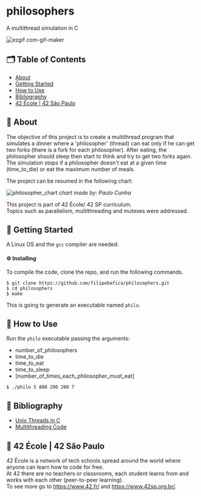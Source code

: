 # philosophers
A multithread simulation in C

![ezgif com-gif-maker](https://user-images.githubusercontent.com/31427890/151238802-1a51feed-a5ac-4fc8-8f48-c3c7c77da95a.gif)

## 🗂 Table of Contents
* [About](#-about)
* [Getting Started](#-getting-started)
* [How to Use](#-how-to-use)
* [Bibliography](#-bibliography)
* [42 École | 42 São Paulo](#-42-école--42-são-paulo)

## 🧐 About
The objective of this project is to create a multithread program that simulates a dinner where a 'philosopher' (thread) can eat
only if he can get two forks (there is a fork for each philosopher). After eating, the philosopher should sleep then start to think
and try to get two forks again. The simulation stops if a philosopher doesn't eat at a given time (time_to_die) or eat the maximum number of meals.

The project can be resumed in the following chart:

![philosopher_chart](https://user-images.githubusercontent.com/31427890/151245142-25df8aee-86cd-4ea4-9bdd-ad325695e188.png)
*chart made by: Paulo Cunha*

This project is part of 42 École/ 42 SP curriculum.\
Topics such as parallelism, multithreading and mutexes were addressed.

## 🏁 Getting Started
A Linux OS and the `gcc` compiler are needed.

#### ⚙️ Installing
To compile the code, clone the repo, and run the following commands.
```
$ git clone https://github.com/filipebafica/philosophers.git
$ cd philosophers
$ make
```
This is going to generate an executable named `philo`.

## 🎈 How to Use
Run the `philo` executable passing the arguments:
* number_of_philosophers 
* time_to_die 
* time_to_eat 
* time_to_sleep
* [number_of_times_each_philosopher_must_eat]

```
$ ./philo 5 800 200 200 7
```

## 📜 Bibliography
* [Unix Threads in C](https://www.youtube.com/watch?v=d9s_d28yJq0&list=PLfqABt5AS4FmuQf70psXrsMLEDQXNkLq2)
* [Multithreading Code](https://www.youtube.com/watch?v=7ENFeb-J75k)

## 🏫 42 École | 42 São Paulo
42 École is a network of tech schools spread around the world where anyone can learn how to code for free.\
At 42 there are no teachers or classrooms, each student learns from and works with each other (peer-to-peer learning).\
To see more go to https://www.42.fr/ and https://www.42sp.org.br/.
